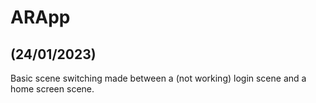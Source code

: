# ARApp

## (24/01/2023)
Basic scene switching made between a (not working) login scene and a home screen scene.
